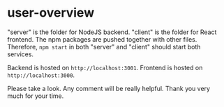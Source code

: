 # user-overview

"server" is the folder for NodeJS backend. "client" is the folder for React frontend. The npm packages are pushed together with other files. Therefore, ```npm start``` in both "server" and "client" should start both services.

Backend is hosted on ```http://localhost:3001```.
Frontend is hosted on ```http://localhost:3000```.

Please take a look. Any comment will be really helpful. Thank you very much for your time.
